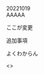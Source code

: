 <!DOCTYPE HTML>
<html lang="ja">
    <head>
        <meta charset="UTF-8">
        <title>Documet</title>
    </head>
    <body>
        <div>20221019</div>
        <div>AAAAA</div>
        <p>ここが変更</p>
    <p>追加事項</p>
    <p>よくわからん</p>
<>
    </body>
    </html>